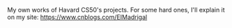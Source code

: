 My own works of Havard CS50's projects.
For some hard ones, I'll explain it on my site: https://www.cnblogs.com/EIMadrigal

